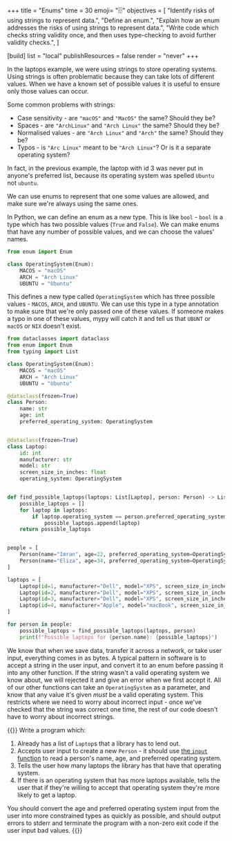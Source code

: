 +++
title = "Enums"
time = 30
emoji= "🗄️"
objectives = [
  "Identify risks of using strings to represent data.",
  "Define an enum.",
  "Explain how an enum addresses the risks of using strings to represent data.",
  "Write code which checks string validity once, and then uses type-checking to avoid further validity checks.",
]

[build]
  list = "local"
  publishResources = false
  render = "never"
+++

In the laptops example, we were using strings to store operating systems. Using strings is often problematic because they can take lots of different values. When we have a known set of possible values it is useful to ensure only those values can occur.

Some common problems with strings:
* Case sensitivity - are `"macOS"` and `"MacOS"` the same? Should they be?
* Spaces - are `"ArchLinux"` and `"Arch Linux"` the same? Should they be?
* Normalised values - are `"Arch Linux"` and `"Arch"` the same? Should they be?
* Typos - is `"Arc Linux"` meant to be `"Arch Linux"`?  Or is it a separate operating system?

In fact, in the previous example, the laptop with id 3 was never put in anyone's preferred list, because its operating system was spelled `Ubuntu` not `ubuntu`.

We can use enums to represent that one some values are allowed, and make sure we're always using the same ones.

In Python, we can define an enum as a new type. This is like `bool` - `bool` is a type which has two possible values (`True` and `False`). We can make enums that have any number of possible values, and we can choose the values' names.

```python
from enum import Enum

class OperatingSystem(Enum):
    MACOS = "macOS"
    ARCH = "Arch Linux"
    UBUNTU = "Ubuntu"
```

This defines a new type called `OperatingSystem` which has three possible values - `MACOS`, `ARCH`, and `UBUNTU`. We can use this type in a type annotation to make sure that we're only passed one of these values. If someone makes a typo in one of these values, mypy will catch it and tell us that `UBUNT` or `macOS` or `NIX` doesn't exist.

```python
from dataclasses import dataclass
from enum import Enum
from typing import List

class OperatingSystem(Enum):
    MACOS = "macOS"
    ARCH = "Arch Linux"
    UBUNTU = "Ubuntu"

@dataclass(frozen=True)
class Person:
    name: str
    age: int
    preferred_operating_system: OperatingSystem


@dataclass(frozen=True)
class Laptop:
    id: int
    manufacturer: str
    model: str
    screen_size_in_inches: float
    operating_system: OperatingSystem


def find_possible_laptops(laptops: List[Laptop], person: Person) -> List[Laptop]:
    possible_laptops = []
    for laptop in laptops:
        if laptop.operating_system == person.preferred_operating_system:
            possible_laptops.append(laptop)
    return possible_laptops


people = [
    Person(name="Imran", age=22, preferred_operating_system=OperatingSystem.UBUNTU),
    Person(name="Eliza", age=34, preferred_operating_system=OperatingSystem.ARCH),
]

laptops = [
    Laptop(id=1, manufacturer="Dell", model="XPS", screen_size_in_inches=13, operating_system=OperatingSystem.ARCH),
    Laptop(id=2, manufacturer="Dell", model="XPS", screen_size_in_inches=15, operating_system=OperatingSystem.UBUNTU),
    Laptop(id=3, manufacturer="Dell", model="XPS", screen_size_in_inches=15, operating_system=OperatingSystem.UBUNTU),
    Laptop(id=4, manufacturer="Apple", model="macBook", screen_size_in_inches=13, operating_system=OperatingSystem.MACOS),
]

for person in people:
    possible_laptops = find_possible_laptops(laptops, person)
    print(f"Possible laptops for {person.name}: {possible_laptops}")
```

We know that when we save data, transfer it across a network, or take user input, everything comes in as bytes. A typical pattern in software is to accept a string in the user input, and convert it to an enum before passing it into any other function. If the string wasn't a valid operating system we know about, we will rejected it and give an error when we first accept it. All of our other functions can take an `OperatingSystem` as a parameter, and know that any value it's given _must_ be a valid operating system. This restricts where we need to worry about incorrect input - once we've checked that the string was correct one time, the rest of our code doesn't have to worry about incorrect strings.

{{<note type="exercise">}}
Write a program which:
1. Already has a list of `Laptop`s that a library has to lend out.
2. Accepts user input to create a new `Person` - it should use [the `input` function](https://docs.python.org/3/library/functions.html#input) to read a person's name, age, and preferred operating system.
3. Tells the user how many laptops the library has that have that operating system.
4. If there is an operating system that has more laptops available, tells the user that if they're willing to accept that operating system they're more likely to get a laptop.

You should convert the age and preferred operating system input from the user into more constrained types as quickly as possible, and should output errors to stderr and terminate the program with a non-zero exit code if the user input bad values.
{{</note>}}
